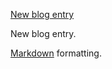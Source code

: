 [New blog entry](http://example.com/new/blog/entry)

New blog entry.

[Markdown](daringfireball.net/projects/markdown/) formatting.
